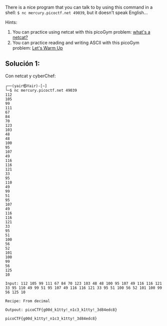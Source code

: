 There is a nice program that you can talk to by using this command in a shell: `$ nc mercury.picoctf.net 49039`, but it doesn't speak English...

Hints:
1. You can practice using netcat with this picoGym problem: [what's a netcat?](https://play.picoctf.org/practice/challenge/34)
2. You can practice reading and writing ASCII with this picoGym problem: [Let's Warm Up](https://play.picoctf.org/practice/challenge/22)

## Solución 1:
Con netcat y cyberChef: 
```
┌──(yair㉿Yair)-[~]
└─$ nc mercury.picoctf.net 49039
112
105
99
111
67
84
70
123
103
48
48
100
95
107
49
116
116
121
33
95
110
49
99
51
95
107
49
116
116
121
33
95
51
100
56
52
101
100
99
56
125
10

Input: 112 105 99 111 67 84 70 123 103 48 48 100 95 107 49 116 116 121 33 95 110 49 99 51 95 107 49 116 116 121 33 95 51 100 56 52 101 100 99 56 125 10

Recipe: From decimal

Outpout: picoCTF{g00d_k1tty!_n1c3_k1tty!_3d84edc8}

picoCTF{g00d_k1tty!_n1c3_k1tty!_3d84edc8}
```
